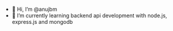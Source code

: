 - 👋 Hi, I’m @anujbm
- 🌱 I’m currently learning backend api development with node.js, express.js and mongodb

<!---

- 👀 I’m interested in ...
anujbm/anujbm is a ✨ special ✨ repository because its `README.md` (this file) appears on your GitHub profile.
You can click the Preview link to take a look at your changes.
--->
